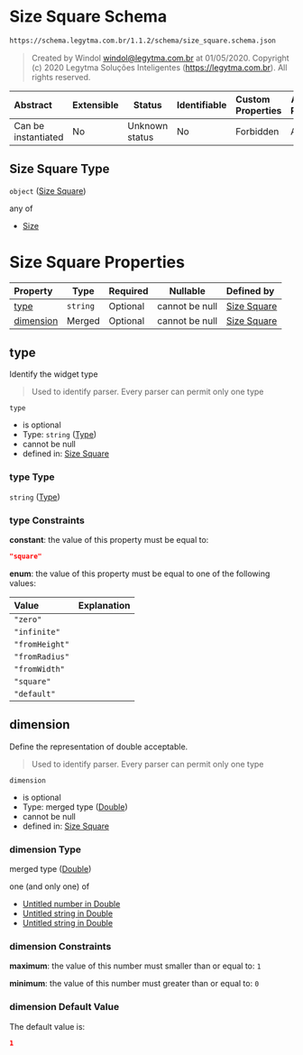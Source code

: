 # Size Square Schema

```txt
https://schema.legytma.com.br/1.1.2/schema/size_square.schema.json
```




> Created by Windol [windol@legytma.com.br](mailto:windol@legytma.com.br) at 01/05/2020.
> Copyright (c) 2020 Legytma Soluções Inteligentes (<https://legytma.com.br>). All rights reserved.
>

| Abstract            | Extensible | Status         | Identifiable | Custom Properties | Additional Properties | Access Restrictions | Defined In                                                                          |
| :------------------ | ---------- | -------------- | ------------ | :---------------- | --------------------- | ------------------- | ----------------------------------------------------------------------------------- |
| Can be instantiated | No         | Unknown status | No           | Forbidden         | Allowed               | none                | [size_square.schema.json](../schema/size_square.schema.json) |

## Size Square Type

`object` ([Size Square](size_square.md))

any of

-   [Size](box_constraints_loose-properties-size.md)

# Size Square Properties

| Property                | Type     | Required | Nullable       | Defined by                                                                                                                                   |
| :---------------------- | -------- | -------- | -------------- | :------------------------------------------------------------------------------------------------------------------------------------------- |
| [type](#type)           | `string` | Optional | cannot be null | [Size Square](widget-definitions-type.md)         |
| [dimension](#dimension) | Merged   | Optional | cannot be null | [Size Square](app_bar_theme-properties-double.md) |

## type

Identify the widget type


> Used to identify parser. Every parser can permit only one type
>

`type`

-   is optional
-   Type: `string` ([Type](widget-definitions-type.md))
-   cannot be null
-   defined in: [Size Square](widget-definitions-type.md)

### type Type

`string` ([Type](widget-definitions-type.md))

### type Constraints

**constant**: the value of this property must be equal to:

```json
"square"
```

**enum**: the value of this property must be equal to one of the following values:

| Value          | Explanation |
| :------------- | ----------- |
| `"zero"`       |             |
| `"infinite"`   |             |
| `"fromHeight"` |             |
| `"fromRadius"` |             |
| `"fromWidth"`  |             |
| `"square"`     |             |
| `"default"`    |             |

## dimension

Define the representation of double acceptable.


> Used to identify parser. Every parser can permit only one type
>

`dimension`

-   is optional
-   Type: merged type ([Double](app_bar_theme-properties-double.md))
-   cannot be null
-   defined in: [Size Square](app_bar_theme-properties-double.md)

### dimension Type

merged type ([Double](app_bar_theme-properties-double.md))

one (and only one) of

-   [Untitled number in Double](double-definitions-doublenumber.md)
-   [Untitled string in Double](double-definitions-doublestring.md)
-   [Untitled string in Double](double-definitions-doubleenum.md)

### dimension Constraints

**maximum**: the value of this number must smaller than or equal to: `1`

**minimum**: the value of this number must greater than or equal to: `0`

### dimension Default Value

The default value is:

```json
1
```
